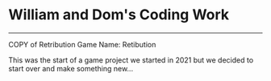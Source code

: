 # William and Dom's Coding Work
-------------------------------
COPY of Retribution
Game Name: Retibution

This was the start of a game project we started in 2021 but we decided to start over and make something new...
